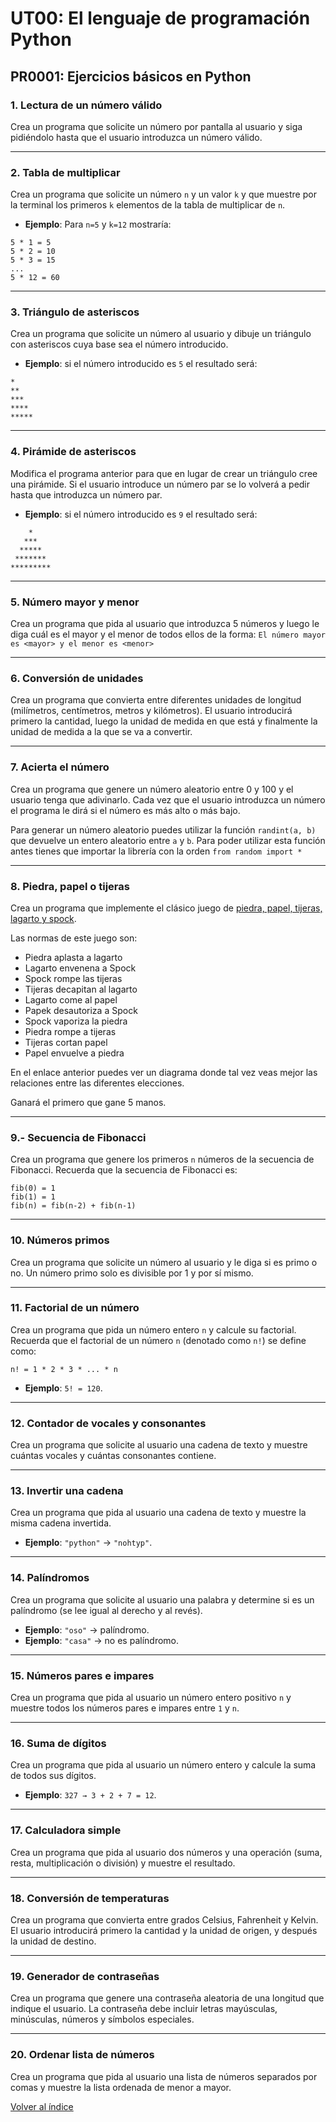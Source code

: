 # UT00: El lenguaje de programación Python

## PR0001: Ejercicios básicos en Python

### 1. Lectura de un número válido

Crea un programa que solicite un número por pantalla al usuario y siga pidiéndolo hasta que el usuario introduzca un número válido.

---

### 2. Tabla de multiplicar

Crea un programa que solicite un número `n` y un valor `k` y que muestre por la terminal los primeros `k` elementos de la tabla de multiplicar de `n`. 

- **Ejemplo**: Para `n=5` y `k=12` mostraría:
```
5 * 1 = 5
5 * 2 = 10
5 * 3 = 15
...
5 * 12 = 60
```

---

### 3. Triángulo de asteriscos
Crea un programa que solicite un número al usuario y dibuje un triángulo con asteriscos cuya base sea el número introducido.

- **Ejemplo**: si el número introducido es `5` el resultado será:

```
*
**
***
****
*****
```

---

### 4. Pirámide de asteriscos

Modifica el programa anterior para que en lugar de crear un triángulo cree una pirámide. Si el usuario introduce un número par se lo volverá a pedir hasta que introduzca un número par.

- **Ejemplo**: si el número introducido es `9` el resultado será:

```
    *
   ***
  *****
 *******
*********
```

---

### 5. Número mayor y menor 

Crea un programa que pida al usuario que introduzca 5 números y luego le diga cuál es el mayor y el menor de todos ellos de la forma: `El número mayor es <mayor> y el menor es <menor>`

---

### 6. Conversión de unidades 

Crea un programa que convierta entre diferentes unidades de longitud (milímetros, centímetros, metros y kilómetros). El usuario introducirá primero la cantidad, luego la unidad de medida en que está y finalmente la unidad de medida a la que se va a convertir.

--- 

### 7. Acierta el número

Crea un programa que genere un número aleatorio entre 0 y 100 y el usuario tenga que adivinarlo. Cada vez que el usuario introduzca un número el programa le dirá si el número es más alto o más bajo.

Para generar un número aleatorio puedes utilizar la función `randint(a, b)` que devuelve un entero aleatorio entre `a` y `b`. Para poder utilizar esta función antes tienes que importar la librería con la orden `from random import *`

--- 

### 8. Piedra, papel o tijeras

Crea un programa que implemente el clásico juego de [piedra, papel, tijeras, lagarto y spock](https://frikadas.es/piedra-papel-tijera-lagarto-spock/).

Las normas de este juego son:
- Piedra aplasta a lagarto
- Lagarto envenena a Spock
- Spock rompe las tijeras
- Tijeras decapitan al lagarto
- Lagarto come al papel
- Papek desautoriza a Spock
- Spock vaporiza la piedra
- Piedra rompe a tijeras
- Tijeras cortan papel
- Papel envuelve a piedra

En el enlace anterior puedes ver un diagrama donde tal vez veas mejor las relaciones entre las diferentes elecciones.

Ganará el primero que gane 5 manos.

--- 

### 9.- Secuencia de Fibonacci

Crea un programa que genere los primeros `n` números de la secuencia de Fibonacci. Recuerda que la secuencia de Fibonacci es:

```
fib(0) = 1
fib(1) = 1
fib(n) = fib(n-2) + fib(n-1)
```

---

### 10. Números primos

Crea un programa que solicite un número al usuario y le diga si es primo o no.
Un número primo solo es divisible por 1 y por sí mismo.

---

### 11. Factorial de un número

Crea un programa que pida un número entero `n` y calcule su factorial.
Recuerda que el factorial de un número `n` (denotado como `n!`) se define como:

```
n! = 1 * 2 * 3 * ... * n
```

* **Ejemplo**: `5! = 120`.

---

### 12. Contador de vocales y consonantes

Crea un programa que solicite al usuario una cadena de texto y muestre cuántas vocales y cuántas consonantes contiene.

---

### 13. Invertir una cadena

Crea un programa que pida al usuario una cadena de texto y muestre la misma cadena invertida.

* **Ejemplo**: `"python"` → `"nohtyp"`.

---

### 14. Palíndromos

Crea un programa que solicite al usuario una palabra y determine si es un palíndromo (se lee igual al derecho y al revés).

* **Ejemplo**: `"oso"` → palíndromo.
* **Ejemplo**: `"casa"` → no es palíndromo.

---

### 15. Números pares e impares

Crea un programa que pida al usuario un número entero positivo `n` y muestre todos los números pares e impares entre `1` y `n`.

---

### 16. Suma de dígitos

Crea un programa que pida al usuario un número entero y calcule la suma de todos sus dígitos.

* **Ejemplo**: `327 → 3 + 2 + 7 = 12`.

---

### 17. Calculadora simple

Crea un programa que pida al usuario dos números y una operación (suma, resta, multiplicación o división) y muestre el resultado.

---

### 18. Conversión de temperaturas

Crea un programa que convierta entre grados Celsius, Fahrenheit y Kelvin.
El usuario introducirá primero la cantidad y la unidad de origen, y después la unidad de destino.

---

### 19. Generador de contraseñas

Crea un programa que genere una contraseña aleatoria de una longitud que indique el usuario.
La contraseña debe incluir letras mayúsculas, minúsculas, números y símbolos especiales.

---

### 20. Ordenar lista de números

Crea un programa que pida al usuario una lista de números separados por comas y muestre la lista ordenada de menor a mayor.


[Volver al índice](./../bda.md)
